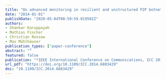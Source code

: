 ```yaml
---
title: "On advanced monitoring in resilient and unstructured P2P botnets"
date: "2014-01-01"
publishDate: "2020-05-04T00:59:59.019592Z"
authors: 
- Shankar Karuppayah
- Mathias Fischer
- Christian Rossow
- Max Mühlhäuser
publication_types: ["paper-conference"]
abstract: ""
featured: false
publication: "*IEEE International Conference on Communications, ICC 2014, Sydney, Australia, June 10-14, 2014*"
url_pdf: "https://doi.org/10.1109/ICC.2014.6883429"
doi: "10.1109/ICC.2014.6883429"
---
```


